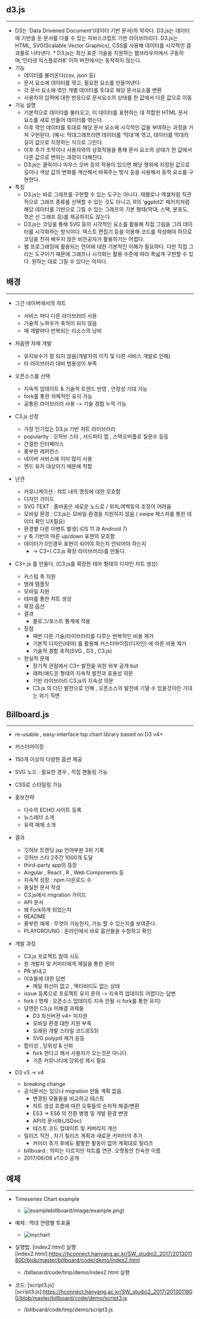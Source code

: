 ## d3.js
----

* D3는 ‘Data Drivened Document’(데이터 기반 문서)의 약자다. D3.js는 데이터에 기반을 둔 문서를 다룰 수 있는 자바스크립트 기반 라이브러리다. D3.js는 HTML, SVG(Scalable Vector Graphics), CSS를 사용해 데이터를 시각적인 결과물로 나타낸다.  * D3.js는 최신 표준 기술을 지원하는 웹브라우저에서 구동하며,‘인터넷 익스플로러8’ 이하 버전에서는 동작하지 않는다.
* 기능
  + 데이터를 불러온다(csv, json 등)
  + 문서 요소에 데이터를 엮고, 필요한 요소를 만들어낸다
  + 각 문서 요소에 엮인 개별 데이터를 토대로 해당 문서요소를 변환
  + 사용자의 입력에 대한 반응으로 문서요소의 상태를 한 값에서 다른 값으로 이동
* 기능 설명
  + 기본적으로 데이터를 불러오고, 이 데이터를 표현하는 데 적합한 HTML 문서 요소를 새로 만들어 데이터를 엮는다.
  + 이후 엮인 데이터를 토대로 해당 문서 요소에 시각적인 값을 부여하는 과정을 거쳐 구현된다. (예시: 막대그래프라면 데이터를 ‘막대’에 엮고, 데이터를 막대의 길이 값으로 지정하는 식으로 그린다. 
  + 이후 추가 조작이나 사용자와의 상호작용을 통해 문서 요소의 상태가 한 값에서 다른 값으로 변하는 과정이 더해진다. 
  + D3.js는 클릭이나 마우스 오버 등의 작용이 있으면 해당 행위에 지정된 값으로 길이나 색상 값의 변화를 계산해서 바꿔주는 방식 등을 사용해서 동적 요소를 구현한다.
* 특징
  + D3.js는 바로 그래프를 구현할 수 있는 도구는 아니다. 태블로나 액셀처럼 직관적으로 그래프 종류를 선택할 수 있는 것도 아니고, R의 ‘ggplot2’ 패키지처럼 해당 데이터를 기반으로 그릴 수 있는 그래프의 기본 형태(막대, 스택, 분포도, 꺾은 선 그래프 등)를 제공하지도 않는다.
  + D3.js는 코딩을 통해 SVG 등의 시각적인 요소를 활용해 직접 그림을 그려 데이터를 시각화하는 방식이다. 텍스트 편집기 등을 이용해 코드를 작성해야 하므로 코딩을 전혀 배우지 않은 비전공자가 활용하기는 어렵다. 
  + 웹 프로그래밍에 활용되는 언어에 대한 기본적인 이해가 필요하다. 다만 직접 그리는 도구이기 때문에 그래프나 시각화는 활용 수준에 따라 폭넓게 구현할 수 있다. 원하는 대로 그릴 수 있다는 의미다.

## 배경
----

* 그간 네이버에서의 챠트
  + 서비스 마다 다른 라이브러리 사용
  + 기술적 노하우가 축적이 되지 않음
  + 매 개발마다 반복되는 리소스의 낭비

* 처음엔 자체 개발
  + 유지보수가 잘 되지 않음(개발자의 이직 및 다른 서비스 개발로 인해)
  + 타 라이브러리 대비 범용성이 부족

* 오픈소스를 선택
  + 지속적 업데이트 & 기술적 트렌드 반영 , 안정성 기대 가능
  + fork를 통한 자체적인 유지 가능
  + 공통된 라이브러리 사용 -> 기술 경험 누적 가능

* C3.js 선정
  + 가장 인기있는 D3.js 기반 챠트 라이브러리
  + popularity : 깃허브 스타 , 서드파티 앱 , 스택오버플로 질문수 등등
  + 간결한 인터페이스
  + 풍부한 레퍼런스
  + 네이버 서비스에 이미 많이 사용
  + 엔드 유저 대상이기 때문에 적합

* 난관
  + 커뮤니케이션 : 챠트 내의 명칭에 대한 모호함
  + 디자인 가이드
  + SVG TEXT : 줄바꿈은 새로운 노드로 / 위치,여백등의 조정이 어려움
  + 모바일 환경 : C3.js는 모바일 환경을 지원하지 않음 ( swipe 제스처를 통한 데이터 확인 UX필요)
  + 환경별 다른 이벤트 발생( iOS 11 과 Android 7)
  + y 축 기반의 따른 up/down 표현의 모호함
  + 데이터가 0인경우 표현이 되어야 하는지 안되어야 하는지
     - -> C3+( C3.js 확장 라이브러리)를 만들다.

* C3+.js 를 만들다. (C3.js를 확장한 테마 형태의 디자인 챠트 생성)
  + 커스텀 축 지원
  + 범례 템플릿
  + 모바일 지원
  + 테마를 통한 챠트 생성
  + 확장 옵션
  + 결과
    - 블로그/포스트 통계에 적용
  + 장점
    - 매번 다른 기술/라이브러리를 다루는 반복적인 비용 제거
    - 기본적 디자인(테마) 를 활용해 커스터마이징(디자인) 에 따른 비용 제거
    - 기술적 경험 축적(SVG , D3 , C3.js)
  + 현실적 문제
    - 장기적 관점에서 C3+ 발전을 위한 외부 공개 but
    - 래퍼/애드온 형태의 지속적 발전과 효용성 의문
    - 기반 라이브러리 C3.js의 지속성 의문
    -  C3.js 의 더딘 발전으로 인해 , 오픈소스의 발전에 기댈 수 있을것이란 기대는 위기 직면


## Billboard.js
----

* re-usable , easy-interface tsp chart library based on D3 v4+
* 커스터마이징
* 150개 이상의 다양한 옵션 제공
* SVG 노드 : 필요한 경우 , 직접 핸들링 가능
* CSS로 스타일링 가능
* 홍보전략
  + 다수의 ECHO 사이트 등록
  + 뉴스레터 소개
  + 유력 매체 소개
* 결과
  + 깃허브 트렌딩 jsp 언어부분 3위 기록
  + 깃허브 스타 2주간 1000개 도달
  + third-party app의 등장
  + Angular , React , R , Web Components 등
  + 지속적 성장 : npm 다운로드 수 
  + 충실한 문서 작성
  + C3.js에서 migration 가이드
  + API 문서
  + 왜 Fork하게 되었는지
  + README
  + 풍부한 예제 : 무엇이 가능한지, 가능 할 수 있는지를 보여준다.
  + PLAYGROUNG : 온라인에서 바로 옵션들을 수정하고 확인

* 개발 과정
  + C3.js 프로젝트 참여 시도
  + 원 개발자 및 커미터에게 메일을 통한 문의
  + PR 보내고
  + 이슈들에 대한 답변
     - 메일 회신이 없고 , 액티비티도 없는 상태
  + issue 등록으로 프로젝트 유지 문의 -> 지속적 업데이트 어렵다는 답변
  + fork ( 명제 : 오픈소스 업데이트 지속 안될 시 fork를 통한 유지)
  + 당면한 C3.js 미해결 과제들
     - D3 최신버젼 v4+ 미지원
     - 모바일 환경 대한 지원 부족
     - 오래된 개발 스타일 코드(ES3)
     - SVG polypill 제거 등등
  + 합리성 , 당위성 & 신뢰
     - fork 한다고 해서 사용자가 오는것은 아니다.
     - 기존 커뮤니티에 당위성 제시 필요

* D3 v3 -> v4 
  + breaking change
  + 공식문서는 있으나 migration 만들 계획 없음.
     - 변경된 모듈들을 비교하고 테스트
     - 차트 생성 흐름에 따란 오류들의 순차적 해결/변환
     - ES3 -> ES6 의 전환 병행 및 개발 환경 변경
     - API의 문서화(JSDoc)
     - 테스트 코드 업데이트 및 커버리지 개선
  + 릴리즈 직전 , 차기 릴리즈 계획과 새로운 커미터의 추가
     - 커미터 추가 후에도 활발한 활동이 없어 계획대로 릴리즈
  + billboard : 의미는 다르지만 챠트를 연관. 오랫동안 친숙한 이름
  + 2017/06/08 v1.0.0 공개

## 예제
----

* Timeseries Chart example
  + ![example](/uploads/b2f018a0f88778f644605db438208ed9/example.png)billboard/image/example.png)

* 예제 : 역대 연령별 투표율
  + ![mychart](/uploads/7449a25ab7cace3e62799bc950363a96/mychart.png)

* 실행법:  [index2.html] 실행
[index2.html]:https://hconnect.hanyang.ac.kr/SW_studio2_2017/2013011800/blob/master/billboard/code/demo/index2.html
  + /billaoard/code/tmp/demo/index2.html 실행

* 코드: [script3.js]
[script3.js]:https://hconnect.hanyang.ac.kr/SW_studio2_2017/2013011800/blob/master/billboard/code/demo/script3.js
  + /billboard/code/tmp/demo/script3.js

